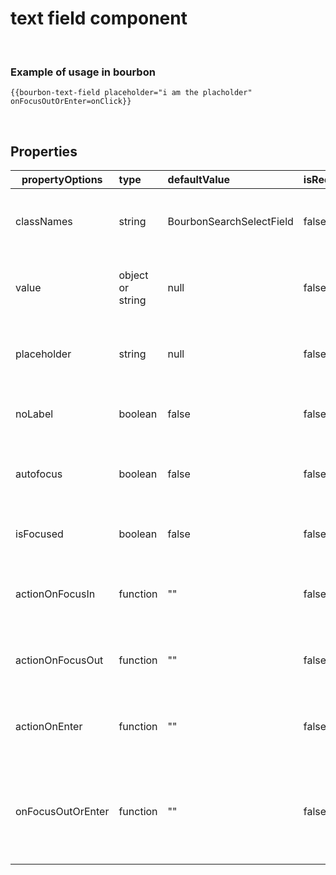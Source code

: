 
# text field component

&nbsp;

### Example of usage in bourbon
```
{{bourbon-text-field placeholder="i am the placholder" onFocusOutOrEnter=onClick}}
```
&nbsp;

## Properties
| propertyOptions | type | defaultValue | isRequired | description | options |
|----------|:----------|:--------------|:------------|:-------------|:------|
| classNames | string | BourbonSearchSelectField | false | can modify styles and spacing for the search select field ||
| value | object or string | null | false | add if want to show default value on load||
| placeholder | string | null | false | if you want a placehoder prompt to guide user| for example, "Select a Salesforce object..."|
| noLabel | boolean | false | false | if you don't want to show label pass true ||
| autofocus | boolean | false | false | if you want the text field focused on load ||
| isFocused | boolean | false | false | if you want the text field is focused ||
| actionOnFocusIn | function | "" | false | action to be taken when focused into the text field ||
| actionOnFocusOut | function | "" | false | action to be taken when focused out of the text field ||
| actionOnEnter | function | "" | false | action to be taken when pressing enter in the text field ||
| onFocusOutOrEnter | function | "" | false | action to be taken when focused out of or when pressing enter in the text field ||

